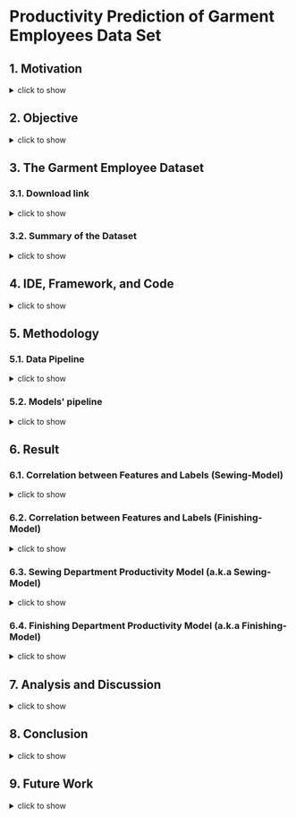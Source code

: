 # Productivity Prediction of Garment Employees Data Set 
## 1. Motivation
<details>
<summary>click to show</summary>

The garment industry is vital to human civilization and has a massive global demand.<br>

A modern garment production companies must track, analyse, and predict the productivity of their working teams in order to estimate their garment production capacity and ensure that production is completed on time. This is crucial in maintaining the company's reputation and avoid paying breach of contract penalties.<br>

Furthermore, a good prediction model is an essential tool in the development planning of a garment company because it provides the information to streamline the production lines and optimize the production efficiency.<br>

</details>

## 2. Objective
<details>
<summary>click to show</summary>
  
(i) Construct a good prediction model that can be used to predict the employee productivity in European garment Industry.<br>

(ii) Data mining to determine which attributes in the European garment industry are highly correlated with employee productivity.<br>

(iii) As a demonstration to show how to construct a dense neural network.<br>

(iv) As a demonstration to show how to do data cleaning, data preparation, data analysis and data exploration.<br>
  
</details>
  
## 3. The Garment Employee Dataset
### 3.1. Download link
<details>
<summary>click to show</summary>
You can get the dataset download link from <a href="http://archive.ics.uci.edu/ml/datasets/Productivity+Prediction+of+Garment+Employees">here</a>.
</details>
  
### 3.2. Summary of the Dataset
<details>
<summary>click to show</summary><br>
  
The data was collected from European countries in the year of 2015.<br>
  
There are 15 attributes in this dataset. We will make use of the first 14 attributes as the raw features and use them to launch a multilinear regression training by using a dense neural network. Our goal is to train a model that can predict the actual productivity, which is the last attribute of the dataset, with a targeted mean absolute error percentage of less than 10%.<br>

The 15 attributes in the dataset are summarized as below.<br>

01 date : Date in MM-DD-YYYY <br>
02 day : Day of the Week <br>
03 quarter : A portion of the month. A month was divided into four quarters <br>
04 department : Associated department with the instance <br>
05 team_no : Associated team number with the instance <br>
06 no_of_workers : Number of workers in each team <br>
07 no_of_style_change : Number of changes in the style of a particular product <br>
08 targeted_productivity : Targeted productivity set by the Authority for each team for each day <br>
09 smv : Standard Minute Value, it is the allocated time for a task <br>
10 wip : Work in progress. Includes the number of unfinished items for products <br>
11 over_time : Represents the amount of overtime by each team in minutes <br>
12 incentive : Represents the amount of financial incentive (in BDT) that enables or motivates a particular course of action <br>
13 idle_time : The amount of time when the production was interrupted due to several reasons <br>
14 idle_men : The number of workers who were idle due to production interruption <br>
15 actual_productivity : The actual % of productivity that was delivered by the workers. It ranges from 0-1. <br>
</details>

## 4. IDE, Framework, and Code
<details>
<summary>click to show</summary><br>
<a href="http://colab.research.google.com/">Google Colab</a> is used as the IDE(integrated development environment) for this project.<br>
The main frameworks utilised in this project were TensorFlow Keras, Pandas, Numpy, Scikit-Learn, Seaborn, and Matplotlib.<br><br>

My code: <br>

A.  [Sewing Department Productivity Model](Sewing_Model.ipynb) <br>

B.  [Finishing Department Productivity Model](Finishing_Model.ipynb) <br>
</details>

## 5. Methodology
### 5.1. Data Pipeline
<details>
<summary>click to show</summary><br>
Two models, namely the "Sewing Department Productivity Model" (a.k.a. Sewing-Model) and the "Finishing Department Productivity Model" (a.k.a. Finishing-Model), were constructed separately by using the same model pipeline. <br><br>
The differences between the models all stem from their data pipeline, as summarized as follows:<br>

<table class="center" div align="center">
  <tr>
    <th colspan="3">Data Pipeline</th>
  </tr>                                                          
  <tr>
    <th>Data\Model</th><th>Sewing-Model</th><th>Finishing-Model</th>
  </tr>
  <tr>
    <th>input data</th><td align="center">Sewing department data</td>
    <td align="center">Finishing department training data + all sewing department data</td>
  </tr>
  <tr>
    <th>typo of column name</th><td align="center">Replace ["Sweing", "Finishing "] by ["Sewing","Finishing"] </td><td align="center">Same</td>
  </tr>
  <tr>
    <th>typo of data value</th><td align="center">Replace "targeted_productivity" of index 663 from 0.07 to 0.7</td><td align="center">Same</td>
  </tr>
  <tr>
    <th>average_smv</th><td align="center">(new_features)divided the smv by no of workers</td><td align="center">Same</td>
  </tr>
  <tr>
    <th>wip(work in progress)</th><td align="center">Use the log function to reduce the skewness of the data</td><td align="center">The "wip" data is divided into four groups in order to keep the actual value of the finishing department within the margin of error. (It can be non-zero while still belonging to the lowest value group.)</td>
  </tr>
  <tr>
    <th>date</th><td align="center">Indexed by using chronological order</td><td align="center">Same</td>
  </tr>
  <tr>
    <th>day(weekday)</th><td align="center">Begin with the first consecutive working day in a week(Saturday)</td><td align="center">Same</td>
  </tr>
  <tr>
    <th>quarter(index of week in a month)</th><td align="center">Changed to integers</td><td align="center">Same</td>
  </tr>
  <tr>
    <th>month(/th)<td align="center">(new_features)Extracted from the date</td><td align="center">Same</td>
  </tr>
  <tr>
    <th>day(in months)</th><td align="center">(new_features)Extracted from the date</td><td align="center">Same</td>
  </tr>
  <tr>
    <th>team</th><td align="center">Replaced by the average productivity of the corresponding sewing team</td>
    <td align="center">Replaced by the average productivity of the corresponding departmental team</td>
  </tr>
  <tr>
    <th>train_test_split</th><td align="center">Test_size = 0.2</td>
    <td align="center">Test_size = 0.1 (a small test size is used due to the lacking of data)</td>
  </tr>
</table><br>
</details>

### 5.2. Models' pipeline 

<details>
<summary>click to show</summary><br>

Both models mentioned above are dense neural network models that are constructed by using the functional API approach.<br>
Below is the summary of the models:<br>
<p align="center"><img src="Image/model summary.png"></p>
</details>

## 6. Result
### 6.1. Correlation between Features and Labels (Sewing-Model)
<details>
<summary>click to show</summary><br>
  
#### 6.1.1. In the Raw Data
Please focus on the "actual productivity" column.<br>
<p align="center"><img width="800" height="600" src="Image/heatmap.raw.png"</p>

#### 6.1.2. In the Post-Processing Data
We see that the correlation between "team" and "actual productivity" has increased significantly.<br>
Now we have more features which has non-zero correlation with "actual productivity" to train the model, including "date", "quarter", "day"(weekday), "month", and "day_no" (day in a month).<br>   
<p align="center"><img width="800" height="600" src="Image/heatmap.post_training.png"></p>

#### 6.1.3. After Data Segmentation
After data segmentation, the correlation between "incentive" and "actual productivity" become 10 times larger!<br>
Also, the correlation between "actual productivity" with the features such as "wip", "team","no of style change","idle time", and "day_no" is further improved.<br>
Despite there exists some minor decrease of the correlation between "actual productivity" with the features such as "no of worker", "month", and "day", the overall correlation betwwen the features and the "actual productivity" is greatly enhanced after the data segmentation.<br>
<p align="center"><img width="800" height="600" src="Image/heatmap.post_segmentation.png"></p>
</details>

### 6.2. Correlation between Features and Labels (Finishing-Model)
<details>
<summary>click to show</summary><br>

### 6.2.1 In the Finishing Department Data after Data Pre-Processing and Data Segmentation 
The correlations in the raw data are in 6.1.1.<br>
Here we can see that after we process the data, we have more features to train the model, and the correlation between "team" and "actual productivity" has increased significantly.<br>
However, since all "wip" data from the finishing department are single-valued, the correlation between it with the multi-valued actual productivity is zero.<br>
<p align="center"><img width="800" height="600" src="Image/finishing_heatmap_dense.png"></p>
  
### 6.2.2 In All Training Data in the Finishing Model
We can see that all features has non-zero correlation with the label, this means they are contributive to enhance the accuracy of the model.<br>
<p align="center"><img width="800" height="600" src="Image/finishing_training_data_heatmap.png"></p>

</details>
  
### 6.3. Sewing Department Productivity Model (a.k.a Sewing-Model)
<details>
<summary>click to show</summary><br>
Performance of the model:
  
<p align="left"><img src="Image/sewing_model.stats.png"></p>

<p align="center"><img src="Image/sewing_model.plot.png"></p>

The shaded region is surrounded by a 95% confidence interval, within which we are 95% certain that the **mean value** of prediction lies.<br>
This shall not be confused with the dotted line, which is the 95% prediction interval, within which 95% of our prediction data is contained.
</details>

### 6.4. Finishing Department Productivity Model (a.k.a Finishing-Model)
<details>
<summary>click to show</summary><br>
Performance of the model:<br><br>
<p align="left"><img src="Image/finishing_model_stats.png"></p>

<p align="center"><img src="Image/finishing_model_plot.png"></p>
</details>

## 7. Analysis and Discussion
<details>
<summary>click to show</summary><br>
"All models are wrong, but some are useful."~<a href="https://en.wikipedia.org/wiki/All_models_are_wrong">George Box</a> <br><br>

The Sewing-Model is reasonably well trained, as evidenced by its 96% correlation between its prediction and the actual data. The high correlation can be visually reflected in the plot(see section 6.3), as the 95%-confidence-interval passing through the origin, and the majority of the prediction data converged to a straight line. It also has a validation mean absolute percentage error of 0.019 and a mean absolute percentage error of about 3%. <br> 

The Finishing-Model is significantly inferior to the Sewing-Model, as evidenced by its 62% correlation between its prediction and actual data. The plot (see section 6.4) clearly demonstrates this, as the 95%-confidence-interval does not pass through the origin and the majority of the prediction data appears less convergent. Besides, it has a validation mean absolute percentage error of 0.098 and a mean absolute percentage error of approximately 14%.<br>

Whatsoever, the linear fit in the Finishing-Model indicates that the prediction data increases linearly with the real data. Furthermore, the 0.62 correlation between the prediction data and the real data suggests that the model isn't all that bad. Therefore, it stands to reason that the Finishing-Model can be improved if more data is provided. <br>  

Data exploration reveals that the main difference between the Finishing-Model and the Sewing-Model in terms of data structure is that the Finishing-Model lacks all "wip" data. The result of poor fitting in the finising model indicates that "wip" is indeed a crucial variable that is highly correlated to employee productivity in the European garment industry.<br>

The other variables can also be checked in a similar manner. The targeted variable is first removed from the training features. The model is then retrained, and its prediction accuracy is compared to that of the previous model.<br>

Some may argue that the difference in results between the Sewing-Model and the Finishing-Model is due to differences in team attributes (the mean productivity), but I tested this theory by using the same mean in both models. The prediction accuracy of the Sewing-Model differs only slightly, and the model I presented in the data pipeline is actually marginally more accurate. This leads us to believe that the missing wip data is the primary cause of the inaccuracy of the Finishing-Model when compared to the Sewing-Model.<br>

On the other hand, if there is an optimal value for the wip data, We can check this by generating some lists of sewing data with all attributes fixed but the wip value different. Then we make use of our fairly well fitted sewing data to predict the productivities of each entry in the list. Then we can gather the optimal value from all the lists to find its mean. This mean will be the overall optimal(ideal) value of the wip data.<br>

Why is it advantageous to obtain the optimal value of "wip" (work-in-progress) then? The work-in-progress could be distributed to other teams by the manager, ensuring that most teams have the right amount of work to do and can therefore maximize their production.<br>

However, a general optimal "wip" value is less likely to exist, because its optimal value is the collective result of all other data. We can, in turn, build a model that uses the "wip" as the label and "actual productivity"(wishful productivity) as one of the features. Then we are able to obtain the optimal "wip" value for a specific employee group.<br>  
</details>

## 8. Conclusion
<details>
<summary>click to show</summary><br>
  
We have successfully created a good model(the Sewing-Model) with high validation accuracy(validation mean absolute percentage error = 3%, MAE = 0.019) to predict the sewing team productivity in the future. Can this model be used to predict the productivity of all sewing teams in the European garment industry? We can put this question to the test by using data from other sewing teams. One thing is certain: the more sewing team data we collect, the more accurate the model we build.<br>

The Finishing-Model, on the other hand, may be unsatisfactory with a validation mean absolute percentage error of 14%, but as we can see from the graph, it is not completely useless because we are 95% certain that the real data will fall within a certain interval. For example, if the prediction of productivity is 1.0, we are 95% sure that the actual data falls between 0.65 and 1.21, so it can be a good estimate. More data, in particular the "wip" data, is required to build a better model.<br>
</details>

## 9. Future Work
<details>
<summary>click to show</summary><br>

Are the two models the best we can create with the data we currently have? <br>
Definitely not! <br>
For instance, one might think of defining a new feature that tracks the work intensity (let's say, smv*average overtime) of a certain team over the last few days. <br>
This will undoubtedly aid in the creation of a better model. <br>
So this project comes to an end here. <br>
Thank you for your time and I hope you find the reading enjoyable. :-) <br>

</details>





